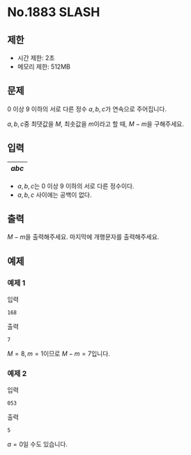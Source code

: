 # No.1883 SLASH

## 제한

- 시간 제한: 2초
- 메모리 제한: 512MB

## 문제

$0$ 이상 $9$ 이하의 서로 다른 정수 $a, b, c$가 연속으로 주어집니다.

$a, b, c$중 최댓값을 $M$, 최솟값을 $m$이라고 할 때, $M-m$을 구해주세요.

## 입력

|$abc$|
|:-|

- $a, b, c$는 $0$ 이상 $9$ 이하의 서로 다른 정수이다.
- $a, b, c$ 사이에는 공백이 없다.

## 출력

$M-m$을 출력해주세요. 마지막에 개행문자를 출력해주세요.

## 예제

### 예제 1

입력

```
168
```

출력

```
7
```

$M = 8, m = 1$이므로 $M-m=7$입니다.

### 예제 2

입력

```
053
```

출력

```
5
```

$a = 0$일 수도 있습니다.
